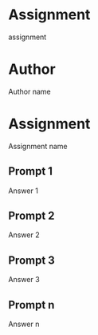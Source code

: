 # Assignment

assignment

# Author

Author name

# Assignment

Assignment name

## Prompt 1

Answer 1

## Prompt 2

Answer 2

## Prompt 3

Answer 3

## Prompt n

Answer n
